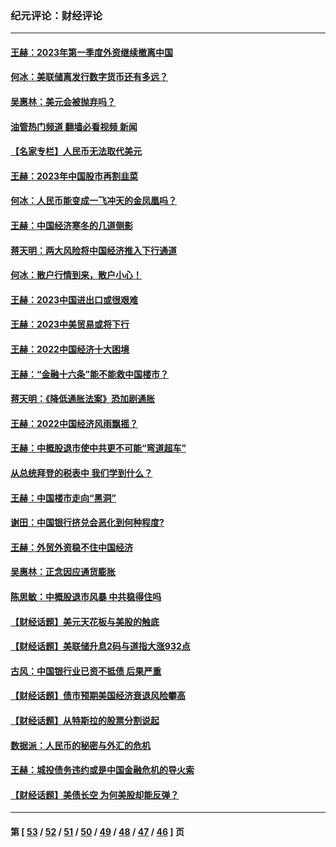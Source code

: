 ### 纪元评论：财经评论
---
#### [王赫：2023年第一季度外资继续撤离中国](../../pages/nsc1026/n13988870.md?07110330) 
#### [何冰：美联储离发行数字货币还有多远？](../../pages/nsc1026/n13986109.md?07110330) 
#### [吴惠林：美元会被抛弃吗？](../../pages/nsc1026/n13984087.md?07110330) 
#### [油管热门频道 翻墙必看视频 新闻](ok?07110330)
#### [【名家专栏】人民币无法取代美元](../../pages/nsc1026/n13974270.md?07110330) 
#### [王赫：2023年中国股市再割韭菜](../../pages/nsc1026/n13965334.md?07110330) 
#### [何冰：人民币能变成一飞冲天的金凤凰吗？](../../pages/nsc1026/n13964999.md?07110330) 
#### [王赫：中国经济寒冬的几道侧影](../../pages/nsc1026/n13932953.md?07110330) 
#### [蒋天明：两大风险将中国经济推入下行通道](../../pages/nsc1026/n13929820.md?07110330) 
#### [何冰：散户行情到来，散户小心！](../../pages/nsc1026/n13928308.md?07110330) 
#### [王赫：2023中国进出口或很艰难](../../pages/nsc1026/n13911515.md?07110330) 
#### [王赫：2023中美贸易或将下行](../../pages/nsc1026/n13899005.md?07110330) 
#### [王赫：2022中国经济十大困境](../../pages/nsc1026/n13883766.md?07110330) 
#### [王赫：“金融十六条”能不能救中国楼市？](../../pages/nsc1026/n13868431.md?07110330) 
#### [蒋天明：《降低通胀法案》恐加剧通胀](../../pages/nsc1026/n13806996.md?07110330) 
#### [王赫：2022中国经济风雨飘摇？](../../pages/nsc1026/n13803207.md?07110330) 
#### [王赫：中概股退市使中共更不可能“弯道超车”](../../pages/nsc1026/n13802858.md?07110330) 
#### [从总统拜登的税表中 我们学到什么？](../../pages/nsc1026/n13773081.md?07110330) 
#### [王赫：中国楼市走向“黑洞”](../../pages/nsc1026/n13770647.md?07110330) 
#### [谢田：中国银行挤兑会恶化到何种程度?](../../pages/nsc1026/n13766965.md?07110330) 
#### [王赫：外贸外资稳不住中国经济](../../pages/nsc1026/n13753933.md?07110330) 
#### [吴惠林：正念因应通货膨胀](../../pages/nsc1026/n13750350.md?07110330) 
#### [陈思敏：中概股退市风暴 中共稳得住吗](../../pages/nsc1026/n13738978.md?07110330) 
#### [【财经话题】美元天花板与美股的触底](../../pages/nsc1026/n13736495.md?07110330) 
#### [【财经话题】美联储升息2码与道指大涨932点](../../pages/nsc1026/n13727377.md?07110330) 
#### [古风：中国银行业已资不抵债 后果严重](../../pages/nsc1026/n13726111.md?07110330) 
#### [【财经话题】债市预期美国经济衰退风险攀高](../../pages/nsc1026/n13698043.md?07110330) 
#### [【财经话题】从特斯拉的股票分割说起](../../pages/nsc1026/n13679733.md?07110330) 
#### [数据派：人民币的秘密与外汇的危机](../../pages/nsc1026/n13667092.md?07110330) 
#### [王赫：城投债务违约或是中国金融危机的导火索](../../pages/nsc1026/n13665322.md?07110330) 
#### [【财经话题】美债长空 为何美股却能反弹？](../../pages/nsc1026/n13665895.md?07110330) 

---
#### 第 [ [53](./53.md?07110330) / [52](./52.md?07110330) / [51](./51.md?07110330) / [50](./50.md?07110330) / [49](./49.md?07110330) / [48](./48.md?07110330) / [47](./47.md?07110330) / [46](./46.md?07110330) ] 页
